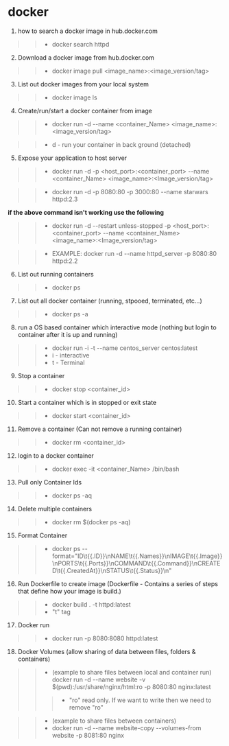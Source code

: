 # docker

1. how to search a docker image in hub.docker.com
>>- docker search httpd

2. Download a docker image from hub.docker.com
>>- docker image pull <image_name>:<image_version/tag>

3. List out docker images from your local system
>>- docker image ls

4. Create/run/start a docker container from image
>>- docker run -d --name <container_Name> <image_name>:<image_version/tag>

>>- d - run your container in back ground (detached)

5. Expose your application to host server
>>- docker run -d  -p <host_port>:<container_port> --name <container_Name> <image_name>:<Image_version/tag>

>>- docker run -d -p 8080:80 -p 3000:80 --name starwars httpd:2.3

**if the above command isn't working use the following**
>>- docker run -d --restart unless-stopped -p <host_port>:<container_port> --name <container_Name> <image_name>:<Image_version/tag>

>>- EXAMPLE: docker run -d --name httpd_server -p 8080:80 httpd:2.2
6. List out running containers
>>- docker ps

7. List out all docker container (running, stpooed, terminated, etc...)
>>- docker ps -a

8. run a OS based container which interactive mode (nothing but login to container after it is up and running)
>>- docker run -i -t --name centos_server centos:latest
>>- i - interactive
>>- t - Terminal

9. Stop a container
>>- docker stop <container_id>

10. Start a container which is in stopped or exit state
>>- docker start <container_id>

11. Remove a container (Can not remove a running container)
>>- docker rm <container_id>

12. login to a docker container
>>- docker exec -it <container_Name> /bin/bash

13. Pull only Container Ids
>>- docker ps -aq

14. Delete multiple containers
>>- docker rm $(docker ps -aq)

15. Format Container
>>- docker ps --format="ID\t{{.ID}}\nNAME\t{{.Names}}\nIMAGE\t{{.Image}}\nPORTS\t{{.Ports}}\nCOMMAND\t{{.Command}}\nCREATED\t{{.CreatedAt}}\nSTATUS\t{{.Status}}\n"

16. Run Dockerfile to create image (Dockerfile - Contains a series of steps that define how your image is build.)
>>- docker build . -t httpd:latest
>>- "t" tag

17. Docker run 
>>- docker run -p 8080:8080 httpd:latest

18. Docker Volumes (allow sharing of data between files, folders & containers)
>>- (example to share files between local and container run) docker run -d --name website -v $(pwd):/usr/share/nginx/html:ro -p 8080:80 nginx:latest
>>>- "ro" read only. If we want to write then we need to remove "ro"

>>- (example to share files between containers) 
>>- docker run -d --name website-copy --volumes-from website -p 8081:80 nginx

